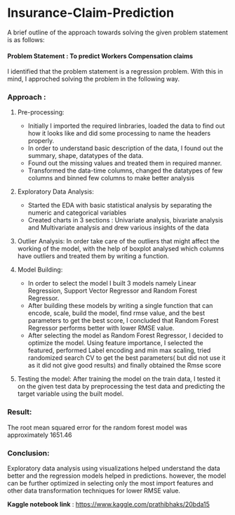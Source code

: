 # Insurance-Claim-Prediction
A brief outline of the approach towards solving the given problem statement is as follows:

#### Problem Statement : To predict Workers Compensation claims 
I identified that the problem statement is a regression problem. With this in mind, I approched solving the problem in the following way.
### Approach :
1. Pre-processing:
   -  Initially I imported the required linbraries, loaded the data to find out how it looks like and did some processing to name the headers properly. 
   -  In order to understand basic description of the data, I found out the summary, shape, datatypes of the data.
   -  Found out the missing values and treated them in required manner.
   -  Transformed the data-time columns, changed the datatypes of few columns and binned few columns to make better analysis

2. Exploratory Data Analysis:
   - Started the EDA with basic statistical analysis by separating the numeric and categorical variables
   - Created charts in 3 sections : Univariate analysis, bivariate analysis and Multivariate analysis and drew various insights of the data

3. Outlier Analysis: 
   In order take care of the outliers that might affect the working of the model, with the help of boxplot analysed which columns have outliers and treated them by writing a function.

4. Model Building: 
   - In order to select the model I built 3 models namely Linear Regression, Support Vector Regressor and Random Forest Regressor. 
   - After building these models by writing a single function that can encode, scale, build the model, find rmse value, and the best parameters to get the best score, I concluded that Random Forest Regressor performs better with lower RMSE value.
   - After selecting the model as Random Forest Regressor, I decided to optimize the model. Using feature importance, I selected the featured, performed Label encoding and min max scaling, tried randomized search CV to get the best parameters( but did not use it as it did not give good results) and finally obtained the Rmse score
   
5. Testing the model:
   After training the model on the train data, I tested it on the given test data by preprocessing the test data and predicting the target variable using the built model.

### Result:
The root mean squared error for the random forest model was approximately 1651.46

### Conclusion:
Exploratory data analysis using visualizations helped understand the data better and the regression models helped in predictions. however, the model can be further optimized in selecting only the most import features and other data transformation techniques for lower RMSE value.

**Kaggle notebook link** : https://www.kaggle.com/prathibhaks/20bda15
